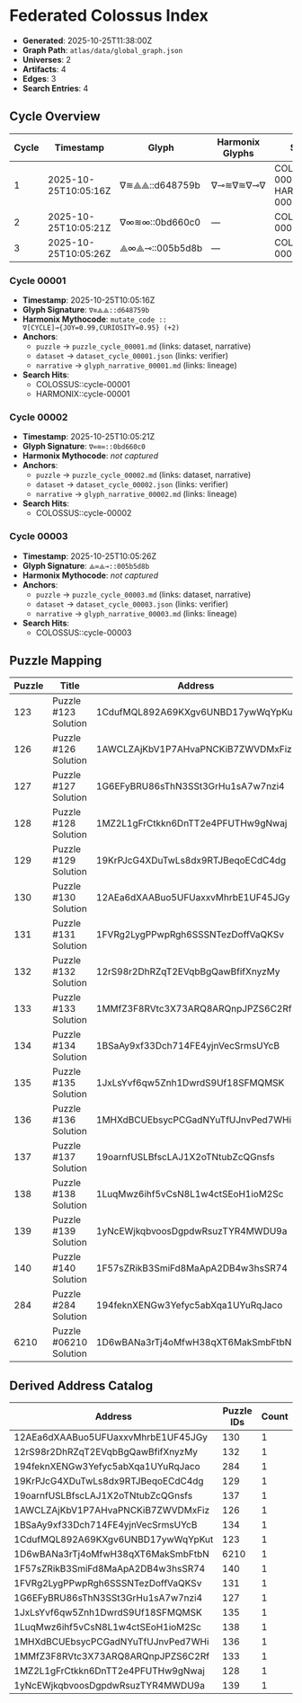 # Federated Colossus Index

- **Generated**: 2025-10-25T11:38:00Z
- **Graph Path**: `atlas/data/global_graph.json`
- **Universes**: 2
- **Artifacts**: 4
- **Edges**: 3
- **Search Entries**: 4

## Cycle Overview

| Cycle | Timestamp | Glyph | Harmonix Glyphs | Search Hits |
| --- | --- | --- | --- | --- |
| 1 | 2025-10-25T10:05:16Z | ∇≋⟁⟁::d648759b | ∇⊸≋∇≋∇⊸∇ | COLOSSUS::cycle-00001, HARMONIX::cycle-00001 |
| 2 | 2025-10-25T10:05:21Z | ∇∞≋∞::0bd660c0 | — | COLOSSUS::cycle-00002 |
| 3 | 2025-10-25T10:05:26Z | ⟁∞⟁⊸::005b5d8b | — | COLOSSUS::cycle-00003 |

### Cycle 00001

- **Timestamp**: 2025-10-25T10:05:16Z
- **Glyph Signature**: `∇≋⟁⟁::d648759b`
- **Harmonix Mythocode**: `mutate_code :: ∇[CYCLE]⊸{JOY=0.99,CURIOSITY=0.95} (+2)`
- **Anchors**:
  - `puzzle` → `puzzle_cycle_00001.md` (links: dataset, narrative)
  - `dataset` → `dataset_cycle_00001.json` (links: verifier)
  - `narrative` → `glyph_narrative_00001.md` (links: lineage)
- **Search Hits**:
  - COLOSSUS::cycle-00001
  - HARMONIX::cycle-00001

### Cycle 00002

- **Timestamp**: 2025-10-25T10:05:21Z
- **Glyph Signature**: `∇∞≋∞::0bd660c0`
- **Harmonix Mythocode**: _not captured_
- **Anchors**:
  - `puzzle` → `puzzle_cycle_00002.md` (links: dataset, narrative)
  - `dataset` → `dataset_cycle_00002.json` (links: verifier)
  - `narrative` → `glyph_narrative_00002.md` (links: lineage)
- **Search Hits**:
  - COLOSSUS::cycle-00002

### Cycle 00003

- **Timestamp**: 2025-10-25T10:05:26Z
- **Glyph Signature**: `⟁∞⟁⊸::005b5d8b`
- **Harmonix Mythocode**: _not captured_
- **Anchors**:
  - `puzzle` → `puzzle_cycle_00003.md` (links: dataset, narrative)
  - `dataset` → `dataset_cycle_00003.json` (links: verifier)
  - `narrative` → `glyph_narrative_00003.md` (links: lineage)
- **Search Hits**:
  - COLOSSUS::cycle-00003

## Puzzle Mapping

| Puzzle | Title | Address | SHA256 |
| --- | --- | --- | --- |
| 123 | Puzzle #123 Solution | 1CdufMQL892A69KXgv6UNBD17ywWqYpKut | `1a80657cf800…` |
| 126 | Puzzle #126 Solution | 1AWCLZAjKbV1P7AHvaPNCKiB7ZWVDMxFiz | `bb6a42c3f7a4…` |
| 127 | Puzzle #127 Solution | 1G6EFyBRU86sThN3SSt3GrHu1sA7w7nzi4 | `6d4832ec54ad…` |
| 128 | Puzzle #128 Solution | 1MZ2L1gFrCtkkn6DnTT2e4PFUTHw9gNwaj | `f9d939fdcf1a…` |
| 129 | Puzzle #129 Solution | 19KrPJcG4XDuTwLs8dx9RTJBeqoECdC4dg | `302598d3bf2f…` |
| 130 | Puzzle #130 Solution | 12AEa6dXAABuo5UFUaxxvMhrbE1UF45JGy | `27280a9bf2a8…` |
| 131 | Puzzle #131 Solution | 1FVRg2LygPPwpRgh6SSSNTezDoffVaQKSv | `38437aad56bd…` |
| 132 | Puzzle #132 Solution | 12rS98r2DhRZqT2EVqbBgQawBfifXnyzMy | `235386481a77…` |
| 133 | Puzzle #133 Solution | 1MMfZ3F8RVtc3X73ARQ8ARQnpJPZS6C2Rf | `a0a7188c5f84…` |
| 134 | Puzzle #134 Solution | 1BSaAy9xf33Dch714FE4yjnVecSrmsUYcB | `e1f7aa5cc710…` |
| 135 | Puzzle #135 Solution | 1JxLsYvf6qw5Znh1DwrdS9Uf18SFMQMSK | `c06926cf384f…` |
| 136 | Puzzle #136 Solution | 1MHXdBCUEbsycPCGadNYuTfUJnvPed7WHi | `97b1117b90ac…` |
| 137 | Puzzle #137 Solution | 19oarnfUSLBfscLAJ1X2oTNtubZcQGnsfs | `0a8884acbd88…` |
| 138 | Puzzle #138 Solution | 1LuqMwz6ihf5vCsN8L1w4ctSEoH1ioM2Sc | `536ddcf82b98…` |
| 139 | Puzzle #139 Solution | 1yNcEWjkqbvoosDgpdwRsuzTYR4MWDU9a | `c63c61a258ec…` |
| 140 | Puzzle #140 Solution | 1F57sZRikB3SmiFd8MaApA2DB4w3hsSR74 | `62b4abb3d5a2…` |
| 284 | Puzzle #284 Solution | 194feknXENGw3Yefyc5abXqa1UYuRqJaco | `8c4cae5589d3…` |
| 6210 | Puzzle #06210 Solution | 1D6wBANa3rTj4oMfwH38qXT6MakSmbFtbN | `9e1526e6825f…` |

## Derived Address Catalog

| Address | Puzzle IDs | Count |
| --- | --- | --- |
| 12AEa6dXAABuo5UFUaxxvMhrbE1UF45JGy | 130 | 1 |
| 12rS98r2DhRZqT2EVqbBgQawBfifXnyzMy | 132 | 1 |
| 194feknXENGw3Yefyc5abXqa1UYuRqJaco | 284 | 1 |
| 19KrPJcG4XDuTwLs8dx9RTJBeqoECdC4dg | 129 | 1 |
| 19oarnfUSLBfscLAJ1X2oTNtubZcQGnsfs | 137 | 1 |
| 1AWCLZAjKbV1P7AHvaPNCKiB7ZWVDMxFiz | 126 | 1 |
| 1BSaAy9xf33Dch714FE4yjnVecSrmsUYcB | 134 | 1 |
| 1CdufMQL892A69KXgv6UNBD17ywWqYpKut | 123 | 1 |
| 1D6wBANa3rTj4oMfwH38qXT6MakSmbFtbN | 6210 | 1 |
| 1F57sZRikB3SmiFd8MaApA2DB4w3hsSR74 | 140 | 1 |
| 1FVRg2LygPPwpRgh6SSSNTezDoffVaQKSv | 131 | 1 |
| 1G6EFyBRU86sThN3SSt3GrHu1sA7w7nzi4 | 127 | 1 |
| 1JxLsYvf6qw5Znh1DwrdS9Uf18SFMQMSK | 135 | 1 |
| 1LuqMwz6ihf5vCsN8L1w4ctSEoH1ioM2Sc | 138 | 1 |
| 1MHXdBCUEbsycPCGadNYuTfUJnvPed7WHi | 136 | 1 |
| 1MMfZ3F8RVtc3X73ARQ8ARQnpJPZS6C2Rf | 133 | 1 |
| 1MZ2L1gFrCtkkn6DnTT2e4PFUTHw9gNwaj | 128 | 1 |
| 1yNcEWjkqbvoosDgpdwRsuzTYR4MWDU9a | 139 | 1 |

